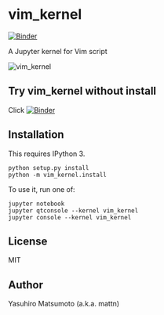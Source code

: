 # vim_kernel

[![Binder](https://mybinder.org/badge_logo.svg)](https://mybinder.org/v2/gh/mattn/vim_kernel)


A Jupyter kernel for Vim script

![vim_kernel](https://raw.githubusercontent.com/mattn/vim_kernel/master/screenshot.png)

## Try vim_kernel without install

Click [![Binder](https://mybinder.org/badge_logo.svg)](https://mybinder.org/v2/gh/mattn/vim_kernel)

## Installation

This requires IPython 3.

```
python setup.py install
python -m vim_kernel.install
```

To use it, run one of:

```
jupyter notebook
jupyter qtconsole --kernel vim_kernel
jupyter console --kernel vim_kernel
```

## License

MIT

## Author

Yasuhiro Matsumoto (a.k.a. mattn)
